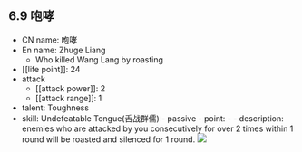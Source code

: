 ## 6.9 咆哮

- CN name: 咆哮
- En name: Zhuge Liang
  - Who killed Wang Lang by roasting
- [[life point]]: 24
- attack
  - [[attack power]]: 2
  - [[attack range]]: 1
- talent: Toughness
- skill: Undefeatable Tongue(舌战群儒) - passive - point: - - description: enemies who are attacked by you consecutively for over 2 times within 1 round will be roasted and silenced for 1 round.
  ![](https://imgsa.baidu.com/forum/w%3D580/sign=48e159db526034a829e2b889fb1149d9/3467f3dde71190efa7024205c01b9d16fffa60c6.jpg)
